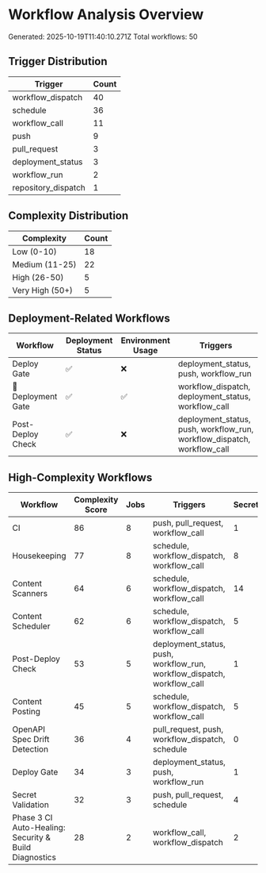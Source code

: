 # Workflow Analysis Overview

Generated: 2025-10-19T11:40:10.271Z
Total workflows: 50

## Trigger Distribution

| Trigger | Count |
|---------|-------|
| workflow_dispatch | 40 |
| schedule | 36 |
| workflow_call | 11 |
| push | 9 |
| pull_request | 3 |
| deployment_status | 3 |
| workflow_run | 2 |
| repository_dispatch | 1 |

## Complexity Distribution

| Complexity | Count |
|------------|-------|
| Low (0-10) | 18 |
| Medium (11-25) | 22 |
| High (26-50) | 5 |
| Very High (50+) | 5 |

## Deployment-Related Workflows

| Workflow | Deployment Status | Environment Usage | Triggers |
|----------|------------------|-------------------|----------|
| Deploy Gate | ✅ | ❌ | deployment_status, push, workflow_run |
| 🚪 Deployment Gate | ✅ | ✅ | workflow_dispatch, deployment_status, workflow_call |
| Post-Deploy Check | ✅ | ❌ | deployment_status, push, workflow_run, workflow_dispatch, workflow_call |

## High-Complexity Workflows

| Workflow | Complexity Score | Jobs | Triggers | Secrets |
|----------|-----------------|------|----------|---------|
| CI | 86 | 8 | push, pull_request, workflow_call | 1 |
| Housekeeping | 77 | 8 | schedule, workflow_dispatch, workflow_call | 8 |
| Content Scanners | 64 | 6 | schedule, workflow_dispatch, workflow_call | 14 |
| Content Scheduler | 62 | 6 | schedule, workflow_dispatch, workflow_call | 5 |
| Post-Deploy Check | 53 | 5 | deployment_status, push, workflow_run, workflow_dispatch, workflow_call | 1 |
| Content Posting | 45 | 5 | schedule, workflow_dispatch, workflow_call | 5 |
| OpenAPI Spec Drift Detection | 36 | 4 | pull_request, push, workflow_dispatch, schedule | 0 |
| Deploy Gate | 34 | 3 | deployment_status, push, workflow_run | 1 |
| Secret Validation | 32 | 3 | push, pull_request, schedule | 4 |
| Phase 3 CI Auto-Healing: Security & Build Diagnostics | 28 | 2 | workflow_call, workflow_dispatch | 2 |
